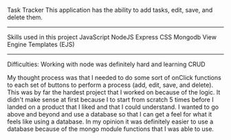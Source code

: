 Task Tracker
This application has the ability to add tasks, edit, save, and delete them.

---------------------------------------------------

Skills used in this project
JavaScript
NodeJS
Express
CSS
Mongodb
View Engine Templates (EJS)

----------------------------------------------------

Difficulties: 
Working with node was definitely hard and learning CRUD 

My thought process was that I needed to do some sort of onClick functions to each set of 
buttons to perform a process (add, edit, save, and delete). This was by far the hardest project that I worked on because of the logic. It didn't make sense at first because I to start from 
scratch 5 times before I landed on a product that I liked and that I could understand. I wanted
to go above and beyond and use a database so that I can get a feel for what it feels like using a 
database. In my opinion it was definitely easier to use a database because of the mongo module 
functions that I was able to use. 